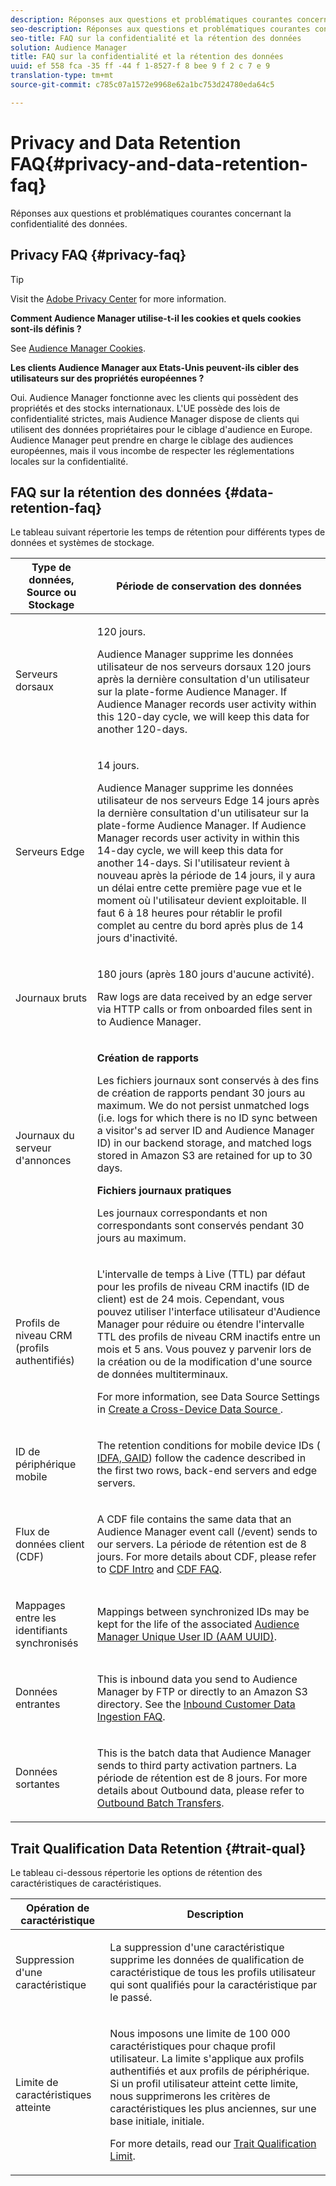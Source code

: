 ```yaml
---
description: Réponses aux questions et problématiques courantes concernant la confidentialité des données.
seo-description: Réponses aux questions et problématiques courantes concernant la confidentialité des données.
seo-title: FAQ sur la confidentialité et la rétention des données
solution: Audience Manager
title: FAQ sur la confidentialité et la rétention des données
uuid: ef 558 fca -35 ff -44 f 1-8527-f 8 bee 9 f 2 c 7 e 9
translation-type: tm+mt
source-git-commit: c785c07a1572e9968e62a1bc753d24780eda64c5

---
```



# Privacy and Data Retention FAQ{#privacy-and-data-retention-faq}

Réponses aux questions et problématiques courantes concernant la confidentialité des données.

<!-- faq_privacy.xml -->

## Privacy FAQ {#privacy-faq}

>[!TIP]
>
>Visit the [Adobe Privacy Center](https://www.adobe.com/privacy.html) for more information.

**Comment Audience Manager utilise-t-il les cookies et quels cookies sont-ils définis ?**

See [Audience Manager Cookies](https://marketing.adobe.com/resources/help/en_US/whitepapers/cookies/cookies_am.html).

**Les clients Audience Manager aux Etats-Unis peuvent-ils cibler des utilisateurs sur des propriétés européennes ?**

Oui. Audience Manager fonctionne avec les clients qui possèdent des propriétés et des stocks internationaux. L'UE possède des lois de confidentialité strictes, mais Audience Manager dispose de clients qui utilisent des données propriétaires pour le ciblage d'audience en Europe. Audience Manager peut prendre en charge le ciblage des audiences européennes, mais il vous incombe de respecter les réglementations locales sur la confidentialité.

<!-- 

<p> <b>Why does the IP address need to be removed from log files?</b> </p> 
<p>While still an open question in the US, regulators in Europe consider IP addresses as personally identifiable information (PII). As a result, companies that collect IP addresses in the EU are subject to strict data processing requirements. To support expansion into the EU, and help reduce compliance requirements for our customers, we remove IP addresses from log files. Also, this change addresses where we believe industry self-regulation and legally required regulations are moving within the United States. Removing IP addresses is a proactive change that will help Audience Manager (and our partners) comply with existing and future PII-related legislation. </p>

 -->

## FAQ sur la rétention des données {#data-retention-faq}

Le tableau suivant répertorie les temps de rétention pour différents types de données et systèmes de stockage.

<table id="table_21C0B13A57A44DE0999FB33F363C88F6"> 
 <thead> 
  <tr> 
   <th colname="col1" class="entry"> Type de données, Source ou Stockage </th> 
   <th colname="col2" class="entry"> Période de conservation des données </th> 
  </tr> 
 </thead>
 <tbody> 
  <tr> 
   <td colname="col1"> <p>Serveurs dorsaux </p> </td> 
   <td colname="col2"> <p>120 jours. </p> <p> Audience Manager supprime les données utilisateur de nos serveurs dorsaux 120 jours après la dernière consultation d'un utilisateur sur la plate-forme Audience Manager. If <span class="keyword"> Audience Manager</span> records user activity within this 120-day cycle, we will keep this data for another 120-days. </p> </td> 
  </tr> 
  <tr> 
   <td colname="col1"> <p>Serveurs Edge </p> </td> 
   <td colname="col2"> <p> 14 jours. </p> <p>Audience Manager supprime les données utilisateur de nos serveurs Edge 14 jours après la dernière consultation d'un utilisateur sur la plate-forme Audience Manager. If <span class="keyword"> Audience Manager</span> records user activity in within this 14-day cycle, we will keep this data for another 14-days. Si l'utilisateur revient à nouveau après la période de 14 jours, il y aura un délai entre cette première page vue et le moment où l'utilisateur devient exploitable. Il faut 6 à 18 heures pour rétablir le profil complet au centre du bord après plus de 14 jours d'inactivité. </p> </td> 
  </tr> 
  <tr> 
   <td colname="col1"> <p>Journaux bruts </p> </td> 
   <td colname="col2"> <p>180 jours (après 180 jours d'aucune activité). </p> <p>Raw logs are data received by an edge server via HTTP calls or from onboarded files sent in to <span class="keyword"> Audience Manager</span>. </p> </td> 
  </tr> 
  <tr> 
   <td colname="col1"> <p>Journaux du serveur d'annonces </p> </td> 
   <td colname="col2"> <p><b>Création de rapports</b> </p> <p>Les fichiers journaux sont conservés à des fins de création de rapports pendant 30 jours au maximum. We do not persist unmatched logs (i.e. logs for which there is no ID sync between a visitor's ad server ID and <span class="keyword"> Audience Manager</span> ID) in our backend storage, and matched logs stored in <span class="keyword"> Amazon S3</span> are retained for up to 30 days. </p> <p><b>Fichiers journaux pratiques</b> </p> <p>Les journaux correspondants et non correspondants sont conservés pendant 30 jours au maximum. </p> </td> 
  </tr> 
  <tr> 
   <td colname="col1"> <p>Profils de niveau CRM (profils authentifiés) </p> </td> 
   <td colname="col2"> <p>L'intervalle de temps à Live (TTL) par défaut pour les profils de niveau CRM inactifs (ID de client) est de 24 mois. Cependant, vous pouvez utiliser l'interface utilisateur d'Audience Manager pour réduire ou étendre l'intervalle TTL des profils de niveau CRM inactifs entre un mois et 5 ans. Vous pouvez y parvenir lors de la création ou de la modification d'une source de données multiterminaux.</p> <p>For more information, see Data Source Settings in <a href="../features/profile-merge-rules/merge-rules-start.md#settings"> Create a Cross-Device Data Source </a>.</p> </td> 
  </tr> 
  <tr> 
   <td colname="col1"> <p>ID de périphérique mobile </p> </td> 
   <td colname="col2"> <p>The retention conditions for mobile device IDs (<a href="../reference/ids-in-aam.md"> IDFA, GAID</a>) follow the cadence described in the first two rows, back-end servers and edge servers. </p> </td> 
  </tr> 
  <tr> 
   <td colname="col1"> <p>Flux de données client (CDF) </p> </td> 
   <td colname="col2"> <p>A CDF file contains the same data that an <span class="keyword"> Audience Manager</span> event call (/event) sends to our servers. La période de rétention est de 8 jours. For more details about CDF, please refer to <a href="../features/cdf-files.md"> CDF Intro</a> and <a href="../faq/faq-cdf.md"> CDF FAQ</a>. </p> </td> 
  </tr> 
  <tr> 
   <td colname="col1"> <p>Mappages entre les identifiants synchronisés </p> </td> 
   <td colname="col2"> <p>Mappings between synchronized IDs may be kept for the life of the associated <a href="../reference/ids-in-aam.md"> Audience Manager Unique User ID (AAM UUID)</a>. </p> </td> 
  </tr> 
  <tr> 
   <td colname="col1"> <p>Données entrantes </p> </td> 
   <td colname="col2"> <p>This is inbound data you send to <span class="keyword"> Audience Manager</span> by FTP or directly to an <span class="keyword"> Amazon S3</span> directory. See the <a href="../faq/faq-inbound-data-ingestion.md"> Inbound Customer Data Ingestion FAQ</a>. </p> </td> 
  </tr> 
  <tr> 
   <td colname="col1"> <p>Données sortantes </p> </td> 
   <td colname="col2"> <p>This is the batch data that <span class="keyword"> Audience Manager</span> sends to third party activation partners. La période de rétention est de 8 jours. For more details about Outbound data, please refer to <a href="../integration/receiving-audience-data/batch-outbound-transfers/outbound-file-name-contents.md"> Outbound Batch Transfers</a>. </p> </td> 
  </tr> 
 </tbody> 
</table>

## Trait Qualification Data Retention {#trait-qual}

Le tableau ci-dessous répertorie les options de rétention des caractéristiques de caractéristiques.

<table id="table_7FB42BEF138540AAB6869995C1AB8D3F"> 
 <thead> 
  <tr> 
   <th colname="col1" class="entry"> Opération de caractéristique </th> 
   <th colname="col2" class="entry"> Description </th> 
  </tr>
 </thead>
 <tbody> 
  <tr> 
   <td colname="col1"> <p>Suppression d'une caractéristique </p> </td> 
   <td colname="col2"> <p>La suppression d'une caractéristique supprime les données de qualification de caractéristique de tous les profils utilisateur qui sont qualifiés pour la caractéristique par le passé. </p> </td> 
  </tr> 
  <tr> 
   <td colname="col1"> <p>Limite de caractéristiques atteinte </p> </td> 
   <td colname="col2"> <p>Nous imposons une limite de 100 000 caractéristiques pour chaque profil utilisateur. La limite s'applique aux profils authentifiés et aux profils de périphérique. Si un profil utilisateur atteint cette limite, nous supprimerons les critères de caractéristiques les plus anciennes, sur une base initiale, initiale. </p> <p>For more details, read our <a href="../features/traits/trait-qualification-reference.md#trait-qualification-limit"> Trait Qualification Limit</a>. </p> </td> 
  </tr> 
 </tbody> 
</table>

